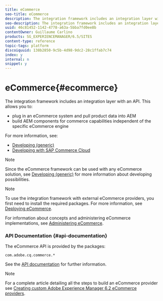 ```yaml
---
title: eCommerce
seo-title: eCommerce
description: The integration framework includes an integration layer with an API
seo-description: The integration framework includes an integration layer with an API
uuid: 46c81452-1142-4778-a63a-5bba7fd0ee8b
contentOwner: Guillaume Carlino
products: SG_EXPERIENCEMANAGER/6.5/SITES
content-type: reference
topic-tags: platform
discoiquuid: 138b2850-9c5b-4d98-9dc2-28c1ffab7c74
index: y
internal: n
snippet: y
---
```


# eCommerce{#ecommerce}

The integration framework includes an integration layer with an API. This allows you to:

* plug in an eCommerce system and pull product data into AEM
* build AEM components for commerce capabilities independent of the specific eCommerce engine

For more information, see:

* [Developing (generic)](/sites/developing/using/generic.md)
* [Developing with SAP Commerce Cloud](../../../sites/developing/using/hybris.md)

>[!NOTE]
>
>Since the eCommerce framework can be used with any eCommerce solution, see [Developing (generic)](/sites/developing/using/generic.md) for more information about developing possibilities.

>[!NOTE]
>
>To use the integration framework with external eCommerce providers, you first need to install the required packages. For more information, see [Deploying eCommerce](../../../sites/deploying/using/ecommerce.md).
>
>For information about concepts and administering eCommerce implementations, see [Administering eCommerce](../../../sites/administering/using/ecommerce.md).

### API Documentation {#api-documentation}

The eCommerce API is provided by the packages:

`com.adobe.cq.commerce.*`

See the [API documentation](/sites/developing/using/reference-materials/javadoc/index.md) for further information.

>[!NOTE]
>
>For a complete article detailing all the steps to build an eCommerce provider see [Creating custom Adobe Experience Manager 6.2 eCommerce providers](https://helpx.adobe.com/experience-manager/using/ecommerce62.html).

